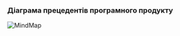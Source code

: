 ### Діаграма прецедентів програмного продукту
![MindMap](https://github.com/oleksandrblazhko/ai-214-shkuropatova/blob/ai-214-shkuropatova_with_laboratory_work_2/1-SoftwareRequirements/1.3-SoftwareUserRequirements/1.3.3-UseCaseDiagram/UseCaseDiagram.jpg)
